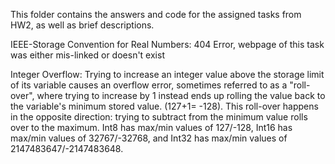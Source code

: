 This folder contains the answers and code for the assigned tasks from HW2, as well as brief descriptions. </line>
  
IEEE-Storage Convention for Real Numbers: 404 Error, webpage of this task was either mis-linked or doesn't exist </line>
  
Integer Overflow: Trying to increase an integer value above the storage limit of its variable causes an overflow error, sometimes referred </line>
to as a "roll-over", where trying to increase by 1 instead ends up rolling the value back to the variable's minimum stored value. (127+1= -128). </line>
This roll-over happens in the opposite direction: trying to subtract from the minimum value rolls over to the maximum. Int8 has max/min values of 127/-128, </line>
Int16 has max/min values of 32767/-32768, and Int32 has max/min values of 2147483647/-2147483648. </line>
  
